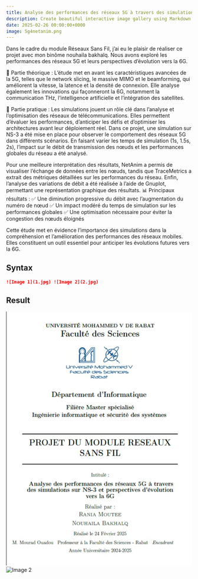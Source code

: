 ```yaml
---
title: Analyse des performances des réseaux 5G à travers des simulations sur NS-3 et perspectives d’évolution vers la 6G
description: Create beautiful interactive image gallery using Markdown
date: 2025-02-26 00:00:00+0000
image: 5g4netanim.png 
---
```


Dans le cadre du module Réseaux Sans Fil, j’ai eu le plaisir de réaliser ce projet avec mon binôme nouhaila bakhalq. Nous avons exploré les performances des réseaux 5G et leurs perspectives d’évolution vers la 6G.

📌 Partie théorique :
 L’étude met en avant les caractéristiques avancées de la 5G, telles que le network slicing, le massive MIMO et le beamforming, qui améliorent la vitesse, la latence et la densité de connexion. Elle analyse également les innovations qui façonneront la 6G, notamment la communication THz, l’intelligence artificielle et l’intégration des satellites.

🔬 Partie pratique :
Les simulations jouent un rôle clé dans l’analyse et l’optimisation des réseaux de télécommunications. Elles permettent d’évaluer les performances, d’anticiper les défis et d’optimiser les architectures avant leur déploiement réel.
 Dans ce projet, une simulation sur NS-3 a été mise en place pour observer le comportement des réseaux 5G dans différents scénarios. En faisant varier les temps de simulation (1s, 1.5s, 2s), l’impact sur le débit de transmission des nœuds et les performances globales du réseau a été analysé.

Pour une meilleure interprétation des résultats, NetAnim a permis de visualiser l’échange de données entre les nœuds, tandis que TraceMetrics a extrait des métriques détaillées sur les performances du réseau. Enfin, l’analyse des variations de débit a été réalisée à l’aide de Gnuplot, permettant une représentation graphique des résultats.
📊 Principaux résultats :
 ✅ Une diminution progressive du débit avec l’augmentation du numéro de nœud
 ✅ Un impact modéré du temps de simulation sur les performances globales
 ✅ Une optimisation nécessaire pour éviter la congestion des nœuds éloignés

Cette étude met en évidence l’importance des simulations dans la compréhension et l’amélioration des performances des réseaux mobiles. Elles constituent un outil essentiel pour anticiper les évolutions futures vers la 6G. 


## Syntax

```markdown
![Image 1](1.jpg) ![Image 2](2.jpg)
```

## Result

![Image 1](projetres.png) ![Image 2](Gaphique.png)

